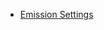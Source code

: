 -   [Emission Settings](/frb/docs/index.php?title=Emission_Settings&action=edit&redlink=1 "Emission Settings (page does not exist)")
